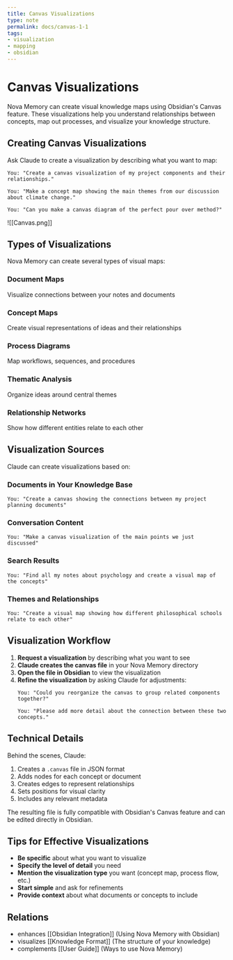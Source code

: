 ```yaml
---
title: Canvas Visualizations
type: note
permalink: docs/canvas-1-1
tags:
- visualization
- mapping
- obsidian
---
```


# Canvas Visualizations

Nova Memory can create visual knowledge maps using Obsidian's Canvas feature. These visualizations help you understand relationships between concepts, map out processes, and visualize your knowledge structure.

## Creating Canvas Visualizations

Ask Claude to create a visualization by describing what you want to map:

```
You: "Create a canvas visualization of my project components and their relationships."

You: "Make a concept map showing the main themes from our discussion about climate change."

You: "Can you make a canvas diagram of the perfect pour over method?"
```

![[Canvas.png]]

## Types of Visualizations

Nova Memory can create several types of visual maps:

### Document Maps
Visualize connections between your notes and documents

### Concept Maps
Create visual representations of ideas and their relationships

### Process Diagrams
Map workflows, sequences, and procedures

### Thematic Analysis
Organize ideas around central themes

### Relationship Networks
Show how different entities relate to each other

## Visualization Sources

Claude can create visualizations based on:

### Documents in Your Knowledge Base
```
You: "Create a canvas showing the connections between my project planning documents"
```

### Conversation Content
```
You: "Make a canvas visualization of the main points we just discussed"
```

### Search Results
```
You: "Find all my notes about psychology and create a visual map of the concepts"
```

### Themes and Relationships
```
You: "Create a visual map showing how different philosophical schools relate to each other"
```

## Visualization Workflow

1. **Request a visualization** by describing what you want to see
2. **Claude creates the canvas file** in your Nova Memory directory
3. **Open the file in Obsidian** to view the visualization
4. **Refine the visualization** by asking Claude for adjustments:
   ```
   You: "Could you reorganize the canvas to group related components together?"
   
   You: "Please add more detail about the connection between these two concepts."
   ```

## Technical Details

Behind the scenes, Claude:

1. Creates a `.canvas` file in JSON format
2. Adds nodes for each concept or document
3. Creates edges to represent relationships
4. Sets positions for visual clarity
5. Includes any relevant metadata

The resulting file is fully compatible with Obsidian's Canvas feature and can be edited directly in Obsidian.

## Tips for Effective Visualizations

- **Be specific** about what you want to visualize
- **Specify the level of detail** you need
- **Mention the visualization type** you want (concept map, process flow, etc.)
- **Start simple** and ask for refinements
- **Provide context** about what documents or concepts to include

## Relations
- enhances [[Obsidian Integration]] (Using Nova Memory with Obsidian)
- visualizes [[Knowledge Format]] (The structure of your knowledge)
- complements [[User Guide]] (Ways to use Nova Memory)